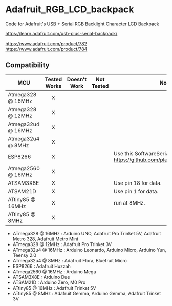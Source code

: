 # Adafruit_RGB_LCD_backpack
Code for Adafruit's USB + Serial RGB Backlight Character LCD Backpack

https://learn.adafruit.com/usb-plus-serial-backpack/

https://www.adafruit.com/product/782
https://www.adafruit.com/product/784
<!-- START COMPATIBILITY TABLE -->

## Compatibility

MCU               | Tested Works | Doesn't Work | Not Tested  | Notes
----------------- | :----------: | :----------: | :---------: | -----
Atmega328 @ 16MHz |      X       |             |            | 
Atmega328 @ 12MHz |      X       |             |            | 
Atmega32u4 @ 16MHz |      X       |             |            | 
Atmega32u4 @ 8MHz |      X       |             |            | 
ESP8266           |      X       |             |            | Use this SoftwareSerial library: https://github.com/plerup/espsoftwareserial
Atmega2560 @ 16MHz |      X       |             |            | 
ATSAM3X8E         |      X       |             |            | Use pin 18 for data.
ATSAM21D          |      X       |             |            | Use pin 1 for data.
ATtiny85 @ 16MHz  |      X       |             |            | run at 8MHz.
ATtiny85 @ 8MHz   |      X       |             |            | 

  * ATmega328 @ 16MHz : Arduino UNO, Adafruit Pro Trinket 5V, Adafruit Metro 328, Adafruit Metro Mini
  * ATmega328 @ 12MHz : Adafruit Pro Trinket 3V
  * ATmega32u4 @ 16MHz : Arduino Leonardo, Arduino Micro, Arduino Yun, Teensy 2.0
  * ATmega32u4 @ 8MHz : Adafruit Flora, Bluefruit Micro
  * ESP8266 : Adafruit Huzzah
  * ATmega2560 @ 16MHz : Arduino Mega
  * ATSAM3X8E : Arduino Due
  * ATSAM21D : Arduino Zero, M0 Pro
  * ATtiny85 @ 16MHz : Adafruit Trinket 5V
  * ATtiny85 @ 8MHz : Adafruit Gemma, Arduino Gemma, Adafruit Trinket 3V

<!-- END COMPATIBILITY TABLE -->
